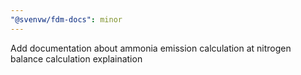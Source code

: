 ```yaml
---
"@svenvw/fdm-docs": minor
---
```


Add documentation about ammonia emission calculation at nitrogen balance calculation explaination
